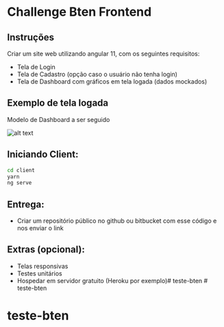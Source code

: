 # Challenge Bten Frontend

## Instruções

Criar um site web utilizando angular 11, com os seguintes requisitos:

- Tela de Login
- Tela de Cadastro (opção caso o usuário não tenha login)
- Tela de Dashboard com gráficos em tela logada (dados mockados)

## Exemplo de tela logada
Modelo de Dashboard a ser seguido


![alt text](https://res.cloudinary.com/hew4hghip/image/upload/v1619198749/geral/Challenge_bten_front.png)

## Iniciando Client:

```sh
cd client
yarn
ng serve
```

## Entrega:

- Criar um repositório público no github ou bitbucket com esse código e nos enviar o link

## Extras (opcional): 
- Telas responsivas
- Testes unitários
- Hospedar em servidor gratuito (Heroku por exemplo)#   t e s t e - b t e n  
 # teste-bten
# teste-bten

